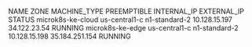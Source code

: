 NAME               ZONE           MACHINE_TYPE   PREEMPTIBLE  INTERNAL_IP    EXTERNAL_IP     STATUS
microk8s-ke-cloud  us-central1-c  n1-standard-2               10.128.15.197  34.122.23.54    RUNNING
microk8s-ke-edge   us-central1-c  n1-standard-2               10.128.15.198  35.184.251.154  RUNNING
